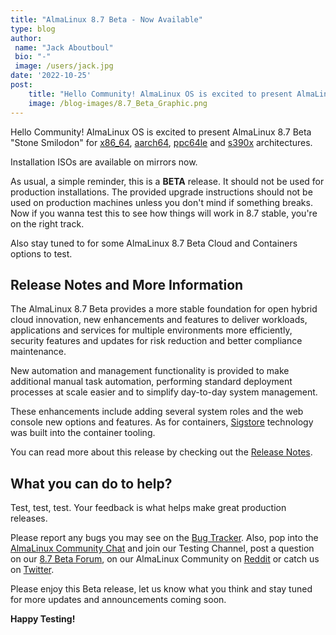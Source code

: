 ```yaml
---
title: "AlmaLinux 8.7 Beta - Now Available"
type: blog
author: 
 name: "Jack Aboutboul"
 bio: "-"
 image: /users/jack.jpg
date: '2022-10-25'
post:
    title: "Hello Community! AlmaLinux OS is excited to present AlmaLinux 8.7 Beta “Stone Smilodon” for x86_64, aarch64, ppc64le and s390x architectures."
    image: /blog-images/8.7_Beta_Graphic.png
---
```


Hello Community! AlmaLinux OS is excited to present AlmaLinux 8.7 Beta "Stone Smilodon" for [x86_64](https://mirrors.almalinux.org/isos/x86_64/8.7-beta.html), [aarch64](https://mirrors.almalinux.org/isos/aarch64/8.7-beta.html), [ppc64le](https://mirrors.almalinux.org/isos/ppc64le/8.7-beta.html) and [s390x](https://mirrors.almalinux.org/isos/s390x/8.7-beta.html) architectures.

Installation ISOs are available on mirrors now.

As usual, a simple reminder, this is a **BETA** release. It should not be used for production installations. The provided upgrade instructions should not be used on production machines unless you don't mind if something breaks. Now if you wanna test this to see how things will work in 8.7 stable, you're on the right track.

Also stay tuned to for some AlmaLinux 8.7 Beta Cloud and Containers options to test.

## Release Notes and More Information

The AlmaLinux 8.7 Beta provides a more stable foundation for open hybrid cloud innovation, new enhancements and features to deliver workloads, applications and services for multiple environments more efficiently, security features and updates for risk reduction and better compliance maintenance.

New automation and management functionality is provided to make additional manual task automation, performing standard deployment processes at scale easier and to simplify day-to-day system management.

These enhancements include adding several system roles and the web console new options and features. As for containers, [Sigstore](https://www.sigstore.dev/) technology was built into the container tooling.

You can read more about this release by checking out the [Release Notes](https://wiki.almalinux.org/release-notes/8.7-beta.html).

## What you can do to help?

Test, test, test. Your feedback is what helps make great production releases.

Please report any bugs you may see on the [Bug Tracker](https://bugs.almalinux.org/). Also, pop into the [AlmaLinux Community Chat](https://chat.almalinux.org/) and join our Testing Channel, post a question on our [8.7 Beta Forum](https://almalinux.discourse.group/c/devel/8-7-beta/29), on our AlmaLinux Community on [Reddit](https://reddit.com/r/almalinux) or catch us on [Twitter](https://twitter.com/almalinux).

Please enjoy this Beta release, let us know what you think and stay tuned for more updates and announcements coming soon.

**Happy Testing!**
